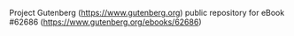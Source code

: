 Project Gutenberg (https://www.gutenberg.org) public repository for eBook #62686 (https://www.gutenberg.org/ebooks/62686)
